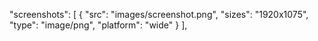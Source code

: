  "screenshots": [
    {
      "src": "images/screenshot.png",
      "sizes": "1920x1075",
      "type": "image/png",
      "platform": "wide"
    }
  ],